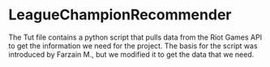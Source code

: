 # LeagueChampionRecommender

The Tut file contains a python script that pulls data from the Riot Games API to get the information we need for the project. The basis for the script was introduced by Farzain M., but we modified it to get the data that we need. 
